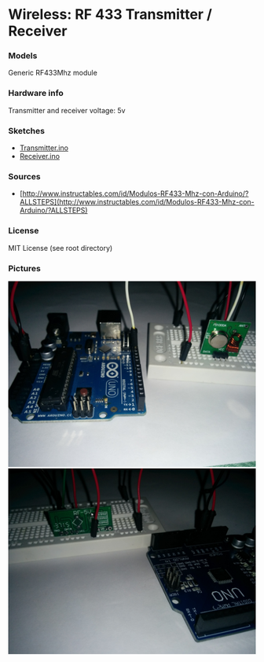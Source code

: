 # Wireless: RF 433 Transmitter / Receiver

### Models

Generic RF433Mhz module

### Hardware info

Transmitter and receiver voltage: 5v

### Sketches

- [Transmitter.ino](Transmitter/Transmitter.ino)
- [Receiver.ino](Receiver/Receiver.ino)

### Sources

- [http://www.instructables.com/id/Modulos-RF433-Mhz-con-Arduino/?ALLSTEPS](http://www.instructables.com/id/Modulos-RF433-Mhz-con-Arduino/?ALLSTEPS)
 
### License

MIT License (see root directory)
 
### Pictures

![alt text][img_transmitter]
![alt text][img_receiver]

[img_transmitter]: https://raw.githubusercontent.com/vAlmaraz/arduino-examples/master/Images/RF433_Transmitter.jpg "RF 433 Transmitter"
[img_receiver]: https://raw.githubusercontent.com/vAlmaraz/arduino-examples/master/Images/RF433_Receiver.jpg "RF 433 Receiver"
